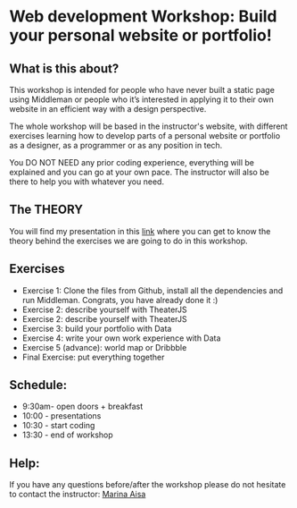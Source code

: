 # Web development Workshop: Build your personal website or portfolio!
## What is this about?
This workshop is intended for people who have never built a static page using Middleman or people who it’s interested in applying it to their own website in an efficient way with a design perspective.

The whole workshop will be based in the instructor's website, with different exercises learning how to develop parts of a personal website or portfolio as a designer, as a programmer or as any position in tech.

You DO NOT NEED any prior coding experience, everything will be explained and you can go at your own pace. The instructor will also be there to help you with whatever you need.

## The THEORY
You will find my presentation in this <a href="https://www.dropbox.com/s/0uuroocl4doy617/workshop_marina.key?dl=0">link</a> where you can get to know the theory behind the exercises we are going to do in this workshop.

## Exercises
- Exercise 1: Clone the files from Github, install all the dependencies and run Middleman. Congrats, you have already done it :)
- Exercise 2: describe yourself with TheaterJS
- Exercise 2: describe yourself with TheaterJS
- Exercise 3: build your portfolio with Data
- Exercise 4: write your own work experience with Data
- Exercise 5 (advance): world map or Dribbble
- Final Exercise: put everything together

## Schedule:
- 9:30am- open doors + breakfast
- 10:00 - presentations
- 10:30 - start coding
- 13:30 - end of workshop

## Help:
If you have any questions before/after the workshop please do not hesitate to contact the instructor:
<a href="https://twitter.com/MarinaAisa">Marina Aisa</a>
